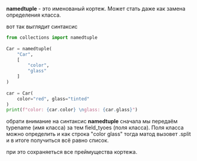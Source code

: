 **namedtuple** - это именованый кортеж. Может стать даже как замена определения класса.

вот так выглядит синтаксис
```python
from collections import namedtuple  
  
Car = namedtuple(  
    "Car",  
    [  
        "color",  
        "glass"  
    ]  
)  
  
car = Car(  
    color="red", glass="tinted"  
)  
print(f"color: {car.color} \nglass: {car.glass}")
```
обрати внимание на синтаксис **namedtuple** сначала мы передаём typename (имя класса) за тем field_tyoes (поля класса). Поля класса можно определить и как строка "color glass" тогда матод вызовет .split и в итоге получиться всё равно список.

при это сохраняеться все преймущества кортежа.